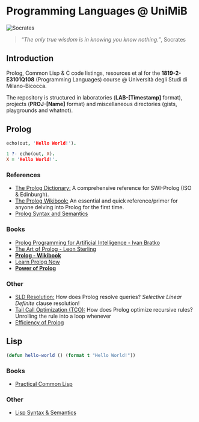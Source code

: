 # Programming Languages @ UniMiB
![Socrates](https://upload.wikimedia.org/wikipedia/commons/c/c0/Metropolitan_David_Socrates_3.jpg "Socrates")
> *“The only true wisdom is in knowing you know nothing.”*, Socrates

## Introduction
Prolog, Common Lisp &amp; C code listings, resources et al for the **1819-2-E3101Q108** (Programming Languages) course @ Università degli Studi di Milano-Bicocca.

The repository is structured in laboratories (**LAB-[Timestamp]** format), projects (**PROJ-[Name]** format) and miscellaneous directories (gists, playgrounds and whatnot).

## Prolog
  ```prolog
  echo(out, 'Hello World!').

  1 ?- echo(out, X).
  X = 'Hello World!'.
  ```

  ### References
  - [The Prolog Dictionary:](http://www.cse.unsw.edu.au/~billw/prologdict.html) A comprehensive reference for SWI-Prolog (ISO & Edinburgh).
  - [The Prolog Wikibook:](https://en.wikibooks.org/wiki/Prolog) An essential and quick reference/primer for anyone delving into Prolog for the first time.
  - [Prolog Syntax and Semantics](https://en.wikipedia.org/wiki/Prolog_syntax_and_semantics)
  ### Books
  - [Prolog Programming for Artificial Intelligence - Ivan Bratko]()
  - [The Art of Prolog - Leon Sterling]()
  - **[Prolog - Wikibook](https://en.wikibooks.org/wiki/Prolog)**
  - [Learn Prolog Now](http://www.learnprolognow.org/lpnpage.php?pageid=online)
  - **[Power of Prolog](https://www.metalevel.at/prolog)**
  ### Other
  - [SLD Resolution:](https://en.wikipedia.org/wiki/SLD_resolution) How does Prolog resolve queries? *Selective Linear Definite* clause resolution!
  - [Tail Call Optimization (TCO):](https://en.wikipedia.org/wiki/Tail_call) How does Prolog optimize recursive rules? Unrolling the rule into a loop whenever
  - [Efficiency of Prolog](https://www.metalevel.at/prolog/efficiency)

## Lisp
  ```lisp
  (defun hello-world () (format t "Hello World!"))
  ```
  
   ### Books
   - [Practical Common Lisp](http://www.gigamonkeys.com/book/)
   ### Other
   - [Lisp Syntax & Semantics](https://en.wikipedia.org/wiki/Lisp_(programming_language)#Syntax_and_semantics)